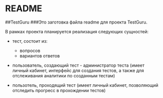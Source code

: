 # README

##TestGuru
###Это заготовка файла readme для проекта TestGuru.

В рамках проекта планируется реализация следующих сущностей:
* тест, состоит из:
    * вопросов
    * вариантов ответов

* пользователь, создающий тест - администратор теста (имеет личный кабинет, интерфейс для создания тестов, а также для отслеживания аналитики по созданным тестам)

* пользотель, проходящий тест (имеет личный кабинет, позволяющий отследить прогресс в прохождении тестов)



